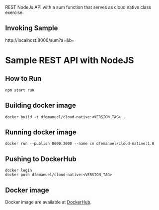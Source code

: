 REST NodeJs API with a sum function that serves as cloud native class exercise.

## Invoking Sample
http://localhost:8000/sum?a=<num1>&b=<num2>

# Sample REST API with NodeJS

## How to Run
```
npm start run
```

## Building docker image
```
docker build -t dfemanuel/cloud-native:<VERSION_TAG> . 
```

## Running docker image
```
docker run --publish 8000:3000 --name cn dfemanuel/cloud-native:1.0
```

## Pushing to DockerHub
```
docker login 
docker push dfemanuel/cloud-native:<VERSION_TAG>
```

## Docker image
Docker image are available at [DockerHub](https://hub.docker.com/r/dfemanuel/cloud-native).
